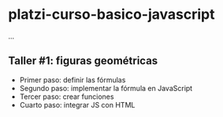 # platzi-curso-basico-javascript

...

## Taller #1: figuras geométricas

- Primer paso: definir las fórmulas
- Segundo paso: implementar la fórmula en JavaScript
- Tercer paso: crear funciones
- Cuarto paso: integrar JS con HTML
